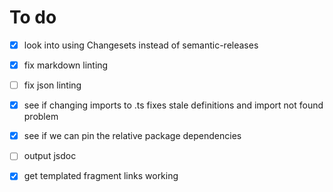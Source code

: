 # To do

- [x] look into using Changesets instead of semantic-releases
- [x] fix markdown linting
- [ ] fix json linting
- [x] see if changing imports to .ts fixes stale definitions and import not found problem
- [x] see if we can pin the relative package dependencies
- [ ] output jsdoc
- [x] get templated fragment links working

